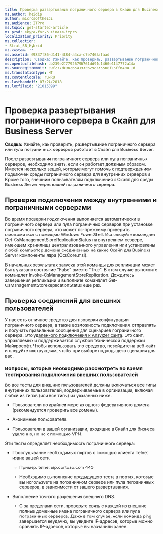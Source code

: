 ```yaml
---
title: Проверка развертывания пограничного сервера в Скайп для Business Server
ms.author: heidip
author: microsoftheidi
ms.audience: ITPro
ms.topic: get-started-article
ms.prod: skype-for-business-itpro
localization_priority: Priority
ms.collection:
- Strat_SB_Hybrid
ms.custom: ''
ms.assetid: 69837f86-d141-4884-a4ca-c7e7463afaad
description: 'Сводка: Узнайте, как проверить, развертывание пограничного сервера или пула пограничных серверов работает в Скайп для Business Server.'
ms.openlocfilehash: cb239e2777926796761dd91c1460e1147772a34a
ms.sourcegitcommit: e9f277dc96265a193c6298c3556ef16ff640071d
ms.translationtype: MT
ms.contentlocale: ru-RU
ms.lasthandoff: 07/24/2018
ms.locfileid: "21015099"
---
```

# <a name="validate-your-edge-deployment-in-skype-for-business-server"></a>Проверка развертывания пограничного сервера в Скайп для Business Server
 
**Сводка:** Узнайте, как проверить, развертывание пограничного сервера или пула пограничных серверов работает в Скайп для Business Server.
  
После развертывания пограничного сервера или пула пограничных серверов, необходимо знать, если он работает должным образом. Имеется несколько вещей, которые могут помочь с подтверждением подключен среды пограничного сервера для внутренних серверов и Кроме того, внешним пользователям подключения к Скайп для среды Business Server через вашей пограничного сервера.
  
## <a name="verify-connectivity-between-your-internal-servers-and-your-edge-servers"></a>Проверка подключения между внутренними и пограничными серверами

Во время проверки подключения выполняется автоматически в пограничного сервера или пула пограничных серверов при установке пограничного сервера, это может по-прежнему проверить ознакомиться с помощью Windows PowerShell. Используйте командлет Get-CsManagementStoreReplicationStatus на внутреннем сервере, имеющем хранилища централизованного управления или установлены любой компьютер домена соединенных на какие Скайп для Business Server компоненты ядра (OcsCore.msi).
  
В начальных результатах запуска этой команды для репликации может быть указано состояние "False" вместо "True". В этом случае выполните командлет  Invoke-CsManagementStoreReplication. Дождитесь завершения репликации и выполните командлет Get-CsManagementStoreReplicationStatus еще раз.
  
## <a name="verify-connectivity-for-your-external-users"></a>Проверка соединений для внешних пользователей

У нас есть отличное средство для проверки конфигурации пограничного сервера, а также возможность подключения, отправлять и получать правильные сообщения для сценариев пограничного сервера. Это [удаленного подключения к Anaylzer сайта](https://testconnectivity.microsoft.com/). Это сайт, управляемых и поддерживается службой технической поддержки Майкрософт. Чтобы использовать это средство, перейдите на веб-сайт и следуйте инструкциям, чтобы при выборе подходящего сценария для вас.
  
### <a name="things-to-consider-when-testing-external-user-connectivity"></a>Вопросы, которые необходимо рассмотреть во время тестирования подключения внешних пользователей

Во все тесты для внешних пользователей должны включаться все типы внутренних пользователей, поддерживаемые в организации, включая любой из типов (или все типы) из указанных ниже.
  
- Пользователи по крайней мере из одного федеративного домена (рекомендуется проверить все домены).
    
- Анонимные пользователи.
    
- Пользователи в вашей организации, входящие в Скайп для бизнеса удаленно, но не с помощью VPN.
    
Эти тесты определяет необходимость пограничного сервера:
  
- Прослушивание необходимых портов с помощью клиента Telnet извне вашей сети.
    
  - Пример: telnet sip.contoso.com 443
    
  - Необходимо выполнение предыдущего теста в портах, которые вы используете на пограничном сервере или пула пограничных серверов, в зависимости от вашего развертывания.
    
- Выполнение точного разрешения внешнего DNS.
    
  - С за пределами сети, проверьте связь с каждой из внешние полные доменные имена пограничного сервера или пула пограничных серверов. Даже в том случае, если команда ping завершается неудачно, вы увидите IP-адресов, которые можно сравнить IP-адресов, которые вы назначили ранее.
    

